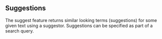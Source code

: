 ## Suggestions

The suggest feature returns similar looking terms (suggestions) for some given text using a suggestor. Suggestions
can be specified as part of a search query.